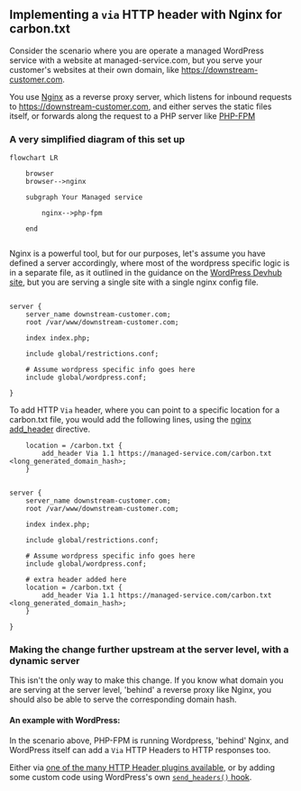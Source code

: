 
## Implementing a `via` HTTP header with Nginx for carbon.txt

Consider the scenario where you are operate a managed WordPress service with a website at managed-service.com, but you serve your customer's websites at their own domain, like https://downstream-customer.com.



You use [Nginx](https://nginx.org/en/) as a reverse proxy server, which listens for inbound requests to https://downstream-customer.com, and either serves the static files itself, or forwards along the request to a PHP server like [PHP-FPM](https://php-fpm.org/)


### A very simplified diagram of this set up

```mermaid
flowchart LR

    browser
    browser-->nginx

    subgraph Your Managed service

        nginx-->php-fpm

    end


```

Nginx is a powerful tool, but for our purposes, let's assume you have defined a server accordingly, where most of the wordpress specific logic is in a separate file, as it outlined in the guidance on the [WordPress Devhub site](https://wordpress.org/documentation/article/nginx/), but you are serving a single site with a single nginx config file.

```nginx
 
server {
    server_name downstream-customer.com;
    root /var/www/downstream-customer.com;
 
    index index.php;

    include global/restrictions.conf;
 
    # Assume wordpress specific info goes here
    include global/wordpress.conf;

}
```

To add HTTP `Via` header, where you can point to a specific location for a carbon.txt file, you would add the following lines, using the [nginx add_header](https://www.keycdn.com/support/nginx-add_header) directive.


```nginx    
    location = /carbon.txt {
        add_header Via 1.1 https://managed-service.com/carbon.txt <long_generated_domain_hash>;
    }
```


```nginx
 
server {
    server_name downstream-customer.com;
    root /var/www/downstream-customer.com;
 
    index index.php;

    include global/restrictions.conf;
 
    # Assume wordpress specific info goes here
    include global/wordpress.conf;

    # extra header added here
    location = /carbon.txt {
        add_header Via 1.1 https://managed-service.com/carbon.txt <long_generated_domain_hash>;
    }

}
```

### Making the change further upstream at the server level, with a dynamic server

This isn't the only way to make this change. If you know what domain you are serving at the server level, 'behind' a reverse proxy like Nginx, you should also be able to serve the corresponding domain hash.

#### An example with WordPress:

In the scenario above, PHP-FPM is running Wordpress, 'behind' Nginx, and WordPress itself can add a `Via` HTTP Headers to HTTP responses too. 

Either via [one of the many HTTP Header plugins available](https://wordpress.org/plugins/), or by adding some custom code using WordPress's own [`send_headers()` hook](https://developer.wordpress.org/reference/hooks/send_headers/).


